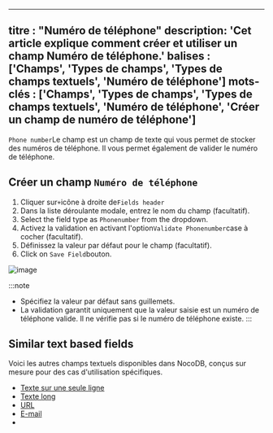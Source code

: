 ***

titre : "Numéro de téléphone"
description: 'Cet article explique comment créer et utiliser un champ Numéro de téléphone.'
balises : ['Champs', 'Types de champs', 'Types de champs textuels', 'Numéro de téléphone']
mots-clés : ['Champs', 'Types de champs', 'Types de champs textuels', 'Numéro de téléphone', 'Créer un champ de numéro de téléphone']
-----------------------------------------------------------------------------------------------------------------------------------

`Phone number`Le champ est un champ de texte qui vous permet de stocker des numéros de téléphone. Il vous permet également de valider le numéro de téléphone.

## Créer un champ `Numéro de téléphone`

1. Cliquer sur`+`icône à droite de`Fields header`
2. Dans la liste déroulante modale, entrez le nom du champ (facultatif).
3. Select the field type as `Phonenumber` from the dropdown.
4. Activez la validation en activant l'option`Validate Phonenumber`case à cocher (facultatif).
5. Définissez la valeur par défaut pour le champ (facultatif).
6. Click on `Save Field`bouton.

![image](/img/v2/fields/types/phonenumber.png)

:::note

* Spécifiez la valeur par défaut sans guillemets.
* La validation garantit uniquement que la valeur saisie est un numéro de téléphone valide. Il ne vérifie pas si le numéro de téléphone existe.
  :::

## Similar text based fields

Voici les autres champs textuels disponibles dans NocoDB, conçus sur mesure pour des cas d'utilisation spécifiques.

* [Texte sur une seule ligne](010.single-line-text.md)
* [Texte long](020.long-text.md)
* [URL](050.url.md)
* [E-mail](030.email.md)
* 
